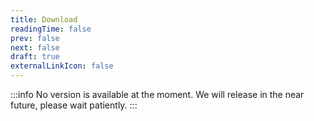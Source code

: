 ```yaml
---
title: Download
readingTime: false
prev: false
next: false
draft: true
externalLinkIcon: false
---
```


:::info
No version is available at the moment. We will release in the near future, please wait patiently.
:::
